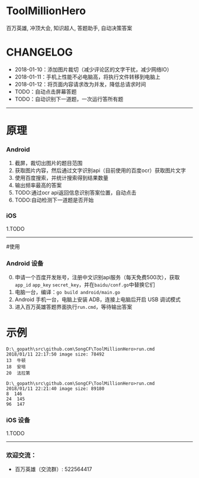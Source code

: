 # ToolMillionHero
百万英雄, 冲顶大会, 知识超人, 答题助手, 自动决策答案

# CHANGELOG
- 2018-01-10：添加图片裁切（减少评论区的文字干扰，减少网络IO）
- 2018-01-11：手机上性能不必电脑高，将执行文件转移到电脑上
- 2018-01-12：将页面内容请求改为并发，降低总请求时间
- TODO：自动点击屏幕答题
- TODO：自动识别下一道题，一次运行答所有题 


---

# 原理
### Android
1. 截屏，裁切出图片的题目范围
2. 获取图片内容，然后通过文字识别api（目前使用的百度ocr）获取图片文字
3. 使用百度搜索，并统计搜索得到结果数量
4. 输出频率最高的答案
5. TODO:通过ocr api返回信息识别答案位置，自动点击
6. TODO:自动检测下一道题是否开始

### iOS
1.TODO

---

#使用
### Android 设备
0. 申请一个百度开发账号，注册中文识别api服务（每天免费500次），获取`app_id` `app_key` `secret_key`，并在`baidu/conf.go`中替换它们
1. 电脑一台，编译：`go build android/main.go`
2. Android 手机一台，电脑上安装 ADB，连接上电脑后开启 USB 调试模式
3. 进入百万英雄答题界面执行`run.cmd`，等待输出答案

# 示例
```$shell
D:\_gopath\src\github.com\SongCF\ToolMillionHero>run.cmd
2018/01/11 22:17:50 image size: 78492
13  牛顿
18  安培
20  法拉第

D:\_gopath\src\github.com\SongCF\ToolMillionHero>run.cmd
2018/01/11 22:21:40 image size: 89180
8  146
24  145
96  147
```


### iOS 设备
1.TODO


---


### 欢迎交流：
- 百万英雄（交流群）: 522564417

